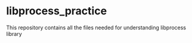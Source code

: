 # libprocess_practice
This repository contains all the files needed for understanding libprocess library

